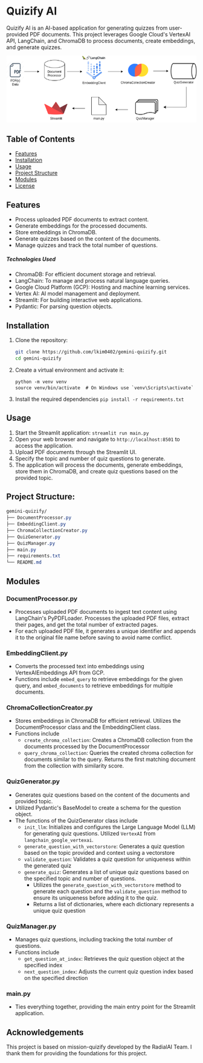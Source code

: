# Quizify AI

Quizify AI is an AI-based application for generating quizzes from user-provided PDF documents. This project leverages Google Cloud's VertexAI API, LangChain, and ChromaDB to process documents, create embeddings, and generate quizzes.

![Example Image](flowchart_gemini_quizify.drawio.png)


## Table of Contents
- [Features](#features)
- [Installation](#installation)
- [Usage](#usage)
- [Project Structure](#project-structure)
- [Modules](#modules)
- [License](#license)

## Features
- Process uploaded PDF documents to extract content.
- Generate embeddings for the processed documents.
- Store embeddings in ChromaDB.
- Generate quizzes based on the content of the documents.
- Manage quizzes and track the total number of questions.

##### Technologies Used
- ChromaDB: For efficient document storage and retrieval.
- LangChain: To manage and process natural language queries.
- Google Cloud Platform (GCP): Hosting and machine learning services.
- Vertex AI: AI model management and deployment.
- Streamlit: For building interactive web applications.
- Pydantic: For parsing question objects.

## Installation
1. Clone the repository:
   ```bash
   git clone https://github.com/lkim0402/gemini-quizify.git
   cd gemini-quizify
   ```
2. Create a virtual environment and activate it:
    ```
    python -m venv venv
    source venv/bin/activate  # On Windows use `venv\Scripts\activate`
    ```
3. Install the required dependencies
    ```pip install -r requirements.txt```

## Usage
1. Start the Streamlit application:
    ```streamlit run main.py```
2. Open your web browser and navigate to `http://localhost:8501` to access the application.
3. Upload PDF documents through the Streamlit UI.
4. Specify the topic and number of quiz questions to generate.
5. The application will process the documents, generate embeddings, store them in ChromaDB, and create quiz questions based on the provided topic.

## Project Structure:
```css 
gemini-quizify/
├── DocumentProcessor.py
├── EmbeddingClient.py
├── ChromaCollectionCreator.py
├── QuizGenerator.py
├── QuizManager.py
├── main.py
├── requirements.txt
└── README.md
```

## Modules

### DocumentProcessor.py
- Processes uploaded PDF documents to ingest text content using LangChain's PyPDFLoader. Processes the uploaded PDF files, extract their pages, and get the total number of extracted pages.
- For each uploaded PDF file, it generates a unique identifier and appends it to the original file name before saving to avoid name conflict.

### EmbeddingClient.py
- Converts the processed text into embeddings using VertexAIEmbeddings API from GCP.
- Functions include `embed_query` to retrieve embeddings for the given query, and `embed_documents` to retrieve embeddings for multiple documents.


### ChromaCollectionCreator.py
- Stores embeddings in ChromaDB for efficient retrieval. Utilizes the DocumentProcessor class and the EmbeddingClient class. 
- Functions include
    - `create_chroma_collection`: Creates a ChromaDB collection from the documents processed by the DocumentProcessor
    - `query_chroma_collection`: Queries the created chroma collection for documents similar to the query. Returns the first matching document from the collection with similarity score.

### QuizGenerator.py
- Generates quiz questions based on the content of the documents and provided topic.
- Utilized Pydantic's BaseModel to create a schema for the question object.
- The functions of the QuizGenerator class include
    - `init_llm`: Initializes and configures the Large Language Model (LLM) for generating quiz questions. Utilized `VertexAI` from `langchain_google_vertexai`.
    - `generate_question_with_vectorstore`: Generates a quiz question based on the topic provided and context using a vectorstore
    - `validate_question`: Validates a quiz question for uniqueness within the generated quiz
    - `generate_quiz`: Generates a list of unique quiz questions based on the specified topic and number of questions.
        - Utilizes the `generate_question_with_vectorstore` method to generate each question and the `validate_question` method to ensure its uniqueness before adding it to the quiz.
        - Returns a list of dictionaries, where each dictionary represents a unique quiz question

### QuizManager.py
- Manages quiz questions, including tracking the total number of questions.
- Functions include
    - `get_question_at_index`: Retrieves the quiz question object at the specified index
    - `next_question_index`: Adjusts the current quiz question index based on the specified direction

### main.py
- Ties everything together, providing the main entry point for the Streamlit application.

## Acknowledgements
This project is based on mission-quizify developed by the RadialAI Team. I thank them for providing the foundations for this project. 
